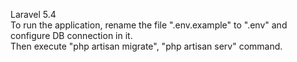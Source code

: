 Laravel 5.4 <br>
To run the application, rename the file ".env.example" to ".env" and configure DB connection in it. <br>
Then execute "php artisan migrate", "php artisan serv" command.